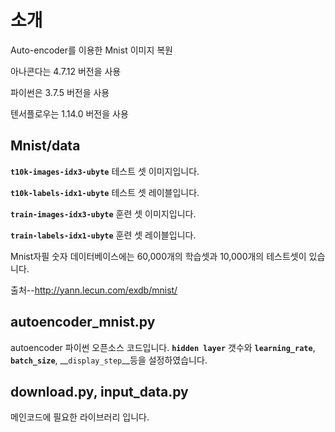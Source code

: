 # 소개
Auto-encoder를 이용한 Mnist 이미지 복원

아나콘다는 4.7.12 버전을 사용

파이썬은 3.7.5 버전을 사용

텐서플로우는 1.14.0 버전을 사용

## Mnist/data

  __`t10k-images-idx3-ubyte`__  테스트 셋 이미지입니다.

  __`t10k-labels-idx1-ubyte`__  테스트 셋 레이블입니다.

  __`train-images-idx3-ubyte`__ 훈련 셋 이미지입니다.

  __`train-labels-idx1-ubyte`__ 훈련 셋 레이블입니다.

  Mnist자필 숫자 데이터베이스에는 60,000개의 학습셋과 10,000개의 테스트셋이 있습니다.
  
  
  출처--http://yann.lecun.com/exdb/mnist/


## autoencoder_mnist.py

  autoencoder 파이썬 오픈소스 코드입니다.
  __`hidden layer`__ 갯수와 __`learning_rate`__, __`batch_size`__, __`display_step`__등을 설정하였습니다.
 
## download.py, input_data.py
  
 메인코드에 필요한 라이브러리 입니다.
